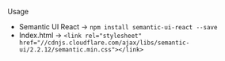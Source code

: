 Usage

* Semantic UI React -> `npm install semantic-ui-react --save`
* Index.html -> `<link rel="stylesheet" href="//cdnjs.cloudflare.com/ajax/libs/semantic-ui/2.2.12/semantic.min.css"></link>`